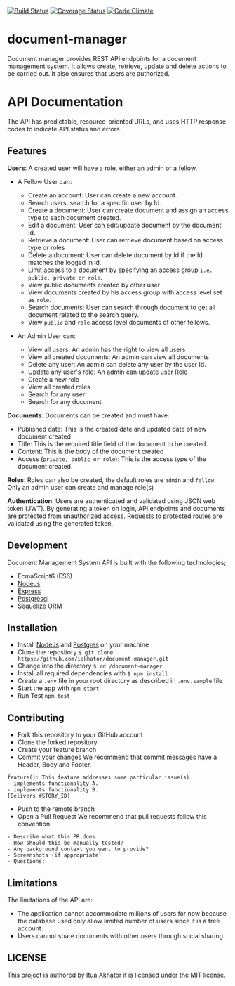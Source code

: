 [![Build Status](https://travis-ci.org/iakhator/document-manager.svg?branch=staging)](https://travis-ci.org/iakhator/document-manager)
[![Coverage Status](https://coveralls.io/repos/github/iakhator/document-manager/badge.svg?branch=staging)](https://coveralls.io/github/iakhator/document-manager?branch=staging)
[![Code Climate](https://codeclimate.com/github/codeclimate/codeclimate/badges/gpa.svg)](https://codeclimate.com/github/codeclimate/codeclimate)

# document-manager
Document manager provides REST API endpoints for a document management system. It allows create, retrieve, update and delete actions to be carried out.
It also ensures that users are authorized.

# API Documentation
The API has predictable, resource-oriented URLs, and uses HTTP response codes to indicate API status and errors.

## Features

**Users**:
A created user will have a role, either an admin or a fellow.
- A Fellow User can:
    - Create an account: User can create a new account.
    - Search users: search for a specific user by Id.
    - Create a document: User can create document and assign an access type to each document created.
    - Edit a document: User can edit/update document by the document Id.
    - Retrieve a document: User can retrieve document based on access type or roles
    - Delete a document: User can delete document by Id if the Id matches the logged in id.
    - Limit access to a document by specifying an access group `i.e. public, private or role`.
    - View public documents created by other user
    - View documents created by his access group with access level set as `role`.
    - Search documents: User can search through document to get all document related to the search query.
    - View `public` and `role` access level documents of other fellows.

- An Admin User can:
    - View all users: An admin has the right to view all users
    - View all created documents: An admin can view all documents
    - Delete any user: An admin can delete any user by the user Id.
    - Update any user's role: An admin can update user Role
    - Create a new role
    - View all created roles
    - Search for any user
    - Search for any document

**Documents**:
Documents can be created and must have:
  - Published date: This is the created date and updated date of new document created
  - Title: This is the required title field of the document to be created.
  - Content: This is the body of the document created
  - Access (`private, public or role`): This is the access type of the document created.

**Roles**:
Roles can also be created, the default roles are `admin` and `fellow`.
Only an admin user can create and manage role(s)

**Authentication**:
Users are authenticated and validated using JSON web token (JWT).
By generating a token on login, API endpoints and documents are protected from unauthorized access.
Requests to protected routes are validated using the generated token.

## Development
Document Management System API is built with the following technologies;
- EcmaScript6 (ES6)
- [NodeJs](https://nodejs.org)
- [Express](http://expressjs.com/)
- [Postgresql](https://www.postgresql.org/)
- [Sequelize ORM](http://docs.sequelizejs.com/en/v3/)

## Installation
  - Install [NodeJs](https://nodejs.org/en/) and [Postgres](https://www.postgresql.org/) on your machine
  - Clone the repository `$ git clone https://github.com/iakhator/document-manager.git`
  - Change into the directory `$ cd /document-manager`
  - Install all required dependencies with `$ npm install`
  - Create a `.env` file in your root directory as described in `.env.sample` file
  - Start the app with `npm start`
  - Run Test `npm test`

## Contributing
- Fork this repository to your GitHub account
- Clone the forked repository
- Create your feature branch
- Commit your changes
We recommend that commit messages have a Header, Body and Footer.

```
feature(): This feature addresses some particular issue(s)
- implements functionality A.
- implements functionality B.
[Delivers #STORY_ID]

```
- Push to the remote branch
- Open a Pull Request
We recommend that pull requests follow this convention:

```
- Describe what this PR does
- How should this be manually tested?
- Any background context you want to provide?
- Screenshots (if appropriate)
- Questions:

```

## Limitations
The limitations of the API are:
- The application cannot accommodate millions of users for now because the database used only allow limited number of users since it is a free account.
- Users cannot share documents with other users through social sharing

## LICENSE
 This project is authored by [Itua Akhator](https://github.com/iakhator) it is licensed under the MIT license.

